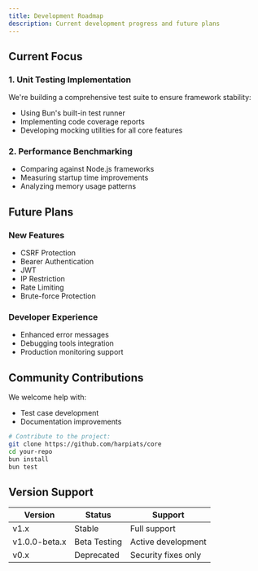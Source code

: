 ```yaml
---
title: Development Roadmap
description: Current development progress and future plans
---
```


## Current Focus

### 1. Unit Testing Implementation
We're building a comprehensive test suite to ensure framework stability:
- Using Bun's built-in test runner
- Implementing code coverage reports
- Developing mocking utilities for all core features

### 2. Performance Benchmarking
- Comparing against Node.js frameworks
- Measuring startup time improvements
- Analyzing memory usage patterns

## Future Plans

### New Features
- CSRF Protection
- Bearer Authentication
- JWT
- IP Restriction
- Rate Limiting
- Brute-force Protection

### Developer Experience
- Enhanced error messages
- Debugging tools integration
- Production monitoring support

## Community Contributions
We welcome help with:
- Test case development
- Documentation improvements

```bash
# Contribute to the project:
git clone https://github.com/harpiats/core
cd your-repo
bun install
bun test
```

## Version Support

| Version       | Status          | Support               |
|---------------|-----------------|-----------------------|
| v1.x          | Stable          | Full support          |
| v1.0.0-beta.x | Beta Testing    | Active development    |
| v0.x          | Deprecated      | Security fixes only   |
